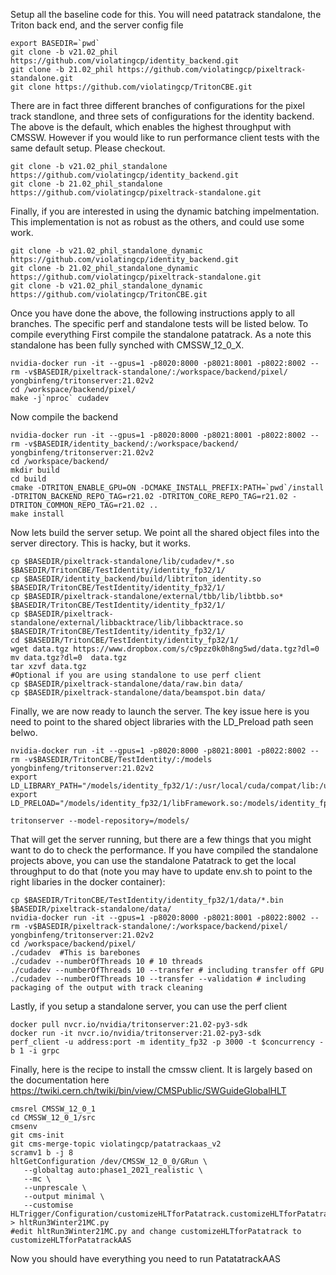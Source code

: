 Setup all the baseline code for this. You will need patatrack standalone, the Triton back end, and the server config file

```
export BASEDIR=`pwd` 
git clone -b v21.02_phil https://github.com/violatingcp/identity_backend.git 
git clone -b 21.02_phil https://github.com/violatingcp/pixeltrack-standalone.git 
git clone https://github.com/violatingcp/TritonCBE.git 
```
There are in fact three different branches of configurations for the pixel track standlone, and three sets of configurations for the identity backend. The above is the default, which enables the highest throughput with CMSSW. However if you would like to run performance client tests with the same default setup. Please checkout. 
```
git clone -b v21.02_phil_standalone https://github.com/violatingcp/identity_backend.git 
git clone -b 21.02_phil_standalone https://github.com/violatingcp/pixeltrack-standalone.git 
```
Finally, if you are interested in using the dynamic batching impelmentation. This implementation is not as robust as the others, and could use some work. 
```
git clone -b v21.02_phil_standalone_dynamic https://github.com/violatingcp/identity_backend.git 
git clone -b 21.02_phil_standalone_dynamic  https://github.com/violatingcp/pixeltrack-standalone.git 
git clone -b v21.02_phil_standalone_dynamic https://github.com/violatingcp/TritonCBE.git 
```
Once you have done the above, the following instructions apply to all branches. The specific perf and standalone tests will be listed below. To compile everything
First compile the standalone patatrack. As a note this standalone has been fully synched with CMSSW_12_0_X.

```
nvidia-docker run -it --gpus=1 -p8020:8000 -p8021:8001 -p8022:8002 --rm -v$BASEDIR/pixeltrack-standalone/:/workspace/backend/pixel/ yongbinfeng/tritonserver:21.02v2 
cd /workspace/backend/pixel/ 
make -j`nproc` cudadev 
```
Now compile the backend

```
nvidia-docker run -it --gpus=1 -p8020:8000 -p8021:8001 -p8022:8002 --rm -v$BASEDIR/identity_backend/:/workspace/backend/ yongbinfeng/tritonserver:21.02v2 
cd /workspace/backend/ 
mkdir build 
cd build 
cmake -DTRITON_ENABLE_GPU=ON -DCMAKE_INSTALL_PREFIX:PATH=`pwd`/install -DTRITON_BACKEND_REPO_TAG=r21.02 -DTRITON_CORE_REPO_TAG=r21.02 -DTRITON_COMMON_REPO_TAG=r21.02 .. 
make install 
```
Now lets build the server setup. We point all the shared object files into the server directory. This is hacky, but it works. 

```
cp $BASEDIR/pixeltrack-standalone/lib/cudadev/*.so $BASEDIR/TritonCBE/TestIdentity/identity_fp32/1/ 
cp $BASEDIR/identity_backend/build/libtriton_identity.so                     $BASEDIR/TritonCBE/TestIdentity/identity_fp32/1/ 
cp $BASEDIR/pixeltrack-standalone/external/tbb/lib/libtbb.so*                $BASEDIR/TritonCBE/TestIdentity/identity_fp32/1/ 
cp $BASEDIR/pixeltrack-standalone/external/libbacktrace/lib/libbacktrace.so  $BASEDIR/TritonCBE/TestIdentity/identity_fp32/1/ 
cd $BASEDIR/TritonCBE/TestIdentity/identity_fp32/1/
wget data.tgz https://www.dropbox.com/s/c9pzz0k0h8ng5wd/data.tgz?dl=0  
mv data.tgz?dl=0  data.tgz 
tar xzvf data.tgz 
#Optional if you are using standalone to use perf client
cp $BASEDIR/pixeltrack-standalone/data/raw.bin data/
cp $BASEDIR/pixeltrack-standalone/data/beamspot.bin data/
```
Finally, we are now ready to launch the server. The key issue here is you need to point to the shared object libraries with the LD_Preload path seen belwo. 

```
nvidia-docker run -it --gpus=1 -p8020:8000 -p8021:8001 -p8022:8002 --rm -v$BASEDIR/TritonCBE/TestIdentity/:/models yongbinfeng/tritonserver:21.02v2 
export LD_LIBRARY_PATH="/models/identity_fp32/1/:/usr/local/cuda/compat/lib:/usr/local/nvidia/lib:/usr/local/nvidia/lib64" 
export LD_PRELOAD="/models/identity_fp32/1/libFramework.so:/models/identity_fp32/1/libCUDACore.so:/models/identity_fp32/1/libtbb.so.2:/models/identity_fp32/1/libCUDADataFormats.so:/models/identity_fp32/1/libCondFormats.so:/models/identity_fp32/1/pluginBeamSpotProducer.so:/models/identity_fp32/1/pluginSiPixelClusterizer.so:/models/identity_fp32/1/pluginValidation.so:/models/identity_fp32/1/pluginPixelTriplets.so:/models/identity_fp32/1/pluginPixelTrackFitting.so::/models/identity_fp32/1/pluginPixelVertexFinding.so:pluginSiPixelRecHits.so:/models/identity_fp32/1/libCUDADataFormats.so" 

tritonserver --model-repository=/models/ 
```
That will get the server running, but there are a few things that you might want to do to check the performance. If you have compiled the standalone projects above, you can use the standalone Patatrack to get the local throughput to do that (note you may have to update env.sh to point to the right libaries in the docker container): 
```
cp $BASEDIR/TritonCBE/TestIdentity/identity_fp32/1/data/*.bin $BASEDIR/pixeltrack-standalone/data/
nvidia-docker run -it --gpus=1 -p8020:8000 -p8021:8001 -p8022:8002 --rm -v$BASEDIR/pixeltrack-standalone/:/workspace/backend/pixel/ yongbinfeng/tritonserver:21.02v2 
cd /workspace/backend/pixel/ 
./cudadev  #This is barebones
./cudadev --numberOfThreads 10 # 10 threads
./cudadev --numberOfThreads 10 --transfer # including transfer off GPU
./cudadev --numberOfThreads 10 --transfer --validation # including packaging of the output with track cleaning
```

Lastly, if you setup a standalone server, you can use the perf client
```
docker pull nvcr.io/nvidia/tritonserver:21.02-py3-sdk
docker run -it nvcr.io/nvidia/tritonserver:21.02-py3-sdk 
perf_client -u address:port -m identity_fp32 -p 3000 -t $concurrency -b 1 -i grpc 
```

Finally, here is the recipe to install the cmssw client. It is largely based on the documentation here https://twiki.cern.ch/twiki/bin/view/CMSPublic/SWGuideGlobalHLT
```
cmsrel CMSSW_12_0_1
cd CMSSW_12_0_1/src
cmsenv
git cms-init
git cms-merge-topic violatingcp/patatrackaas_v2
scramv1 b -j 8
hltGetConfiguration /dev/CMSSW_12_0_0/GRun \
   --globaltag auto:phase1_2021_realistic \
   --mc \
   --unprescale \
   --output minimal \
   --customise HLTrigger/Configuration/customizeHLTforPatatrack.customizeHLTforPatatrack  > hltRun3Winter21MC.py
#edit hltRun3Winter21MC.py and change customizeHLTforPatatrack to customizeHLTforPatatrackAAS
```
Now you should have everything you need to run PatatatrackAAS




